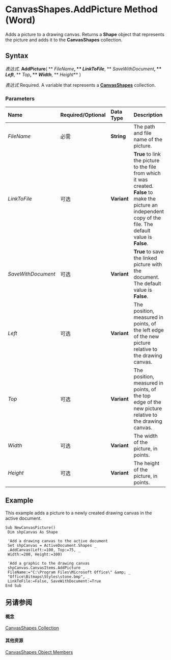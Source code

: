 
# CanvasShapes.AddPicture Method (Word)

Adds a picture to a drawing canvas. Returns a  **Shape** object that represents the picture and adds it to the **CanvasShapes** collection.


## Syntax

 _表达式_. **AddPicture**( ** _FileName_**, ** _LinkToFile_**, ** _SaveWithDocument_**, ** _Left_**, ** _Top_**, ** _Width_**, ** _Height_** )

 _表达式_ Required. A variable that represents a **[CanvasShapes](f4b37915-7fde-2a21-0df0-fc3c97983900.md)** collection.


### Parameters



|**Name**|**Required/Optional**|**Data Type**|**Description**|
|:-----|:-----|:-----|:-----|
| _FileName_|必需|**String**|The path and file name of the picture.|
| _LinkToFile_|可选|**Variant**|**True** to link the picture to the file from which it was created. **False** to make the picture an independent copy of the file. The default value is **False**.|
| _SaveWithDocument_|可选|**Variant**|**True** to save the linked picture with the document. The default value is **False**.|
| _Left_|可选|**Variant**|The position, measured in points, of the left edge of the new picture relative to the drawing canvas.|
| _Top_|可选|**Variant**|The position, measured in points, of the top edge of the new picture relative to the drawing canvas.|
| _Width_|可选|**Variant**|The width of the picture, in points.|
| _Height_|可选|**Variant**|The height of the picture, in points.|

## Example

This example adds a picture to a newly created drawing canvas in the active document.


```
Sub NewCanvasPicture() 
 Dim shpCanvas As Shape 
 
 'Add a drawing canvas to the active document 
 Set shpCanvas = ActiveDocument.Shapes _ 
 .AddCanvas(Left:=100, Top:=75, _ 
 Width:=200, Height:=300) 
 
 'Add a graphic to the drawing canvas 
 shpCanvas.CanvasItems.AddPicture _ 
 FileName:="C:\Program Files\Microsoft Office\" &amp; _ 
 "Office\Bitmaps\Styles\stone.bmp", _ 
 LinkToFile:=False, SaveWithDocument:=True 
End Sub
```


## 另请参阅


#### 概念


[CanvasShapes Collection](f4b37915-7fde-2a21-0df0-fc3c97983900.md)
#### 其他资源


[CanvasShapes Object Members](http://msdn.microsoft.com/library/77b4d2f5-0ced-82ec-68ee-895c398d0c9f%28Office.15%29.aspx)